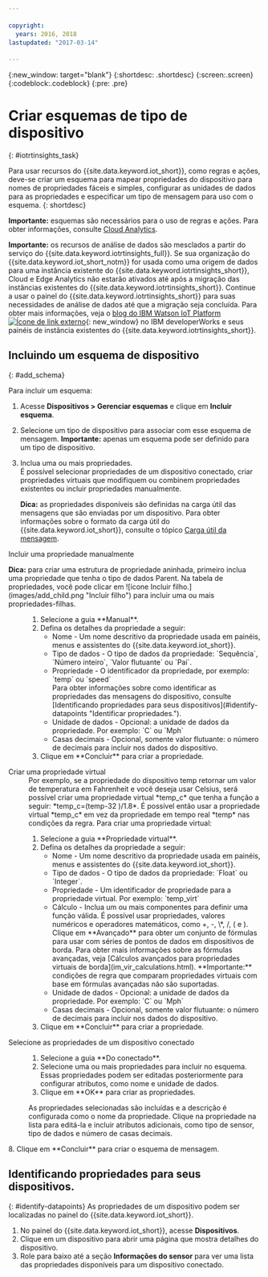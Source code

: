 ```yaml
---

copyright:
  years: 2016, 2018
lastupdated: "2017-03-14"

---
```


{:new_window: target="blank"}
{:shortdesc: .shortdesc}
{:screen:.screen}
{:codeblock:.codeblock}
{:pre: .pre}

# Criar esquemas de tipo de dispositivo
{: #iotrtinsights_task}

Para usar recursos do {{site.data.keyword.iot_short}}, como regras e ações, deve-se criar um esquema para mapear propriedades do dispositivo para nomes de propriedades fáceis e simples, configurar as unidades de dados para as propriedades e especificar um tipo de mensagem para uso com o esquema.
{: shortdesc}

**Importante:** esquemas são necessários para o uso de regras e ações. Para obter informações, consulte [Cloud Analytics](cloud_analytics.html#rules).

**Importante:** os recursos de análise de dados são mesclados a partir do serviço do {{site.data.keyword.iotrtinsights_full}}. Se sua organização do {{site.data.keyword.iot_short_notm}} for usada como uma origem de dados para uma instância existente do {{site.data.keyword.iotrtinsights_short}}, Cloud e Edge Analytics não estarão ativados até após a migração das instâncias existentes do {{site.data.keyword.iotrtinsights_short}}. Continue a usar o painel do {{site.data.keyword.iotrtinsights_short}} para suas necessidades de análise de dados até que a migração seja concluída. Para obter mais informações, veja o [blog do IBM Watson IoT Platform ![Ícone de link externo](../../icons/launch-glyph.svg "Ícone de link externo")](https://developer.ibm.com/iotplatform/2016/04/28/iot-real-time-insights-and-watson-iot-platform-a-match-made-in-heaven/){: new_window} no IBM developerWorks e seus painéis de instância existentes do {{site.data.keyword.iotrtinsights_short}}.  

## Incluindo um esquema de dispositivo
{: #add_schema}

Para incluir um esquema:  
1. Acesse **Dispositivos > Gerenciar esquemas** e clique em **Incluir esquema**.  
2. Selecione um tipo de dispositivo para associar com esse esquema de mensagem. **Importante:** apenas um esquema pode ser definido para um tipo de dispositivo.

3. Inclua uma ou mais propriedades.  
    É possível selecionar propriedades de um dispositivo conectado, criar propriedades virtuais que modifiquem ou combinem propriedades existentes ou incluir propriedades manualmente.  

    **Dica:** as propriedades disponíveis são definidas na carga útil das mensagens que são enviadas por um dispositivo. Para obter informações sobre o formato da carga útil do {{site.data.keyword.iot_short}}, consulte o tópico [Carga útil da mensagem](reference/mqtt/index.html#message-payload "Carga útil da carga útil da mensagem.").   
  <dl>
  <dt>Incluir uma propriedade manualmente</dt>
  <p><b>Dica:</b> para criar uma estrutura de propriedade aninhada, primeiro inclua uma propriedade que tenha o tipo de dados Parent. Na tabela de propriedades, você pode clicar em ![ícone Incluir filho.](images/add_child.png "Incluir filho") para incluir uma ou mais propriedades-filhas.</p>
  <dd>
  <ol>
    <li>Selecione a guia **Manual**.</li>
    <li>Defina os detalhes da propriedade a seguir:
    <ul>  
      <li>Nome - Um nome descritivo da propriedade usada em painéis, menus e assistentes do {{site.data.keyword.iot_short}}.</li>
      <li>Tipo de dados - O tipo de dados da propriedade:  
   `Sequência`, `Número inteiro`, `Valor flutuante` ou `Pai`.</li>
   <!--<li>Event - A specific event to collect data for. Leave blank to collect for all events.</li>-->
   <li>Propriedade - O identificador da propriedade, por exemplo:  
 `temp` ou `speed`  </br> Para obter informações sobre como identificar as propriedades das mensagens do dispositivo, consulte [Identificando propriedades para seus dispositivos](#identify-datapoints "Identificar propriedades.").</li>
  <li>Unidade de dados - Opcional: a unidade de dados da propriedade. Por
exemplo:  
     `C` ou `Mph`  </li>
     <li> Casas decimais - Opcional, somente valor flutuante: o número de decimais para incluir nos dados do dispositivo.</li>
    </ul>
    </li>
    <li>Clique em **Concluir** para criar a propriedade.</li>
  </ol>
  </dd>
  <dt>Criar uma propriedade virtual</dt>
  <dd> Por exemplo, se a propriedade do dispositivo temp retornar um valor de temperatura em Fahrenheit e você deseja usar Celsius, será possível criar uma propriedade virtual *temp_c* que tenha a função a seguir: *temp_c=(temp-32 )/1.8*. É possível então usar a propriedade virtual *temp_c* em vez da propriedade em tempo real *temp* nas condições da regra.  
  Para criar uma propriedade virtual:
  <ol>
    <li>Selecione a guia **Propriedade virtual**.</li>  
    <li>Defina os detalhes da propriedade a seguir:
    <ul>
    <li>Nome - Um nome descritivo da propriedade usada em painéis, menus e assistentes do {{site.data.keyword.iot_short}}.</li>
    <li>Tipo de dados - O tipo de dados da propriedade:  
 `Float` ou `Integer`.</li>
 <li>Propriedade - Um identificador de propriedade para a propriedade virtual. Por
exemplo:  
`temp_virt`</li>
    <li>Cálculo - Inclua um ou mais componentes para definir uma função válida. É possível usar propriedades, valores numéricos e operadores matemáticos, como +, -, \*, /, ( e ).  
    Clique em **Avançado** para obter um conjunto de fórmulas para usar com séries de pontos de dados em dispositivos de borda. Para obter mais informações sobre as fórmulas avançadas, veja [Cálculos avançados para propriedades virtuais de borda](im_vir_calculations.html).  
    **Importante:** condições de regra que comparam propriedades virtuais com base em fórmulas avançadas não são suportadas.</li>
    <li>Unidade de dados - Opcional: a unidade de dados da propriedade. Por exemplo: `C` ou `Mph`</li>
    <li> Casas decimais - Opcional, somente valor flutuante: o número de decimais para incluir nos dados do dispositivo.</li>
   </ul>
   </li>
   <li>Clique em **Concluir** para criar a propriedade.</li>
  </ol>
  </dd>
  <dt>Selecione as propriedades de um dispositivo conectado</dt>
  <dd>
  <ol>
    <li>Selecione a guia **Do conectado**.</li>  
    <li>Selecione uma ou mais propriedades para incluir no esquema. Essas propriedades podem ser editadas posteriormente para configurar atributos, como nome e unidade de dados.  
<!--**Important:** Each property must be unique for a schema. If you select multiple occurrences of the same property for different events, only one of the selected properties is added to the schema.</li>-->
  <li>Clique em **OK** para criar as propriedades.</li>
  </ol>
  </dd>
    <dd>As propriedades selecionadas são incluídas e a descrição é configurada como o nome da propriedade. Clique na propriedade na lista para editá-la e incluir atributos adicionais, como tipo de sensor, tipo de dados e número de casas decimais.</dd>
  </dl>
8. Clique em **Concluir** para criar o esquema de mensagem.

## Identificando propriedades para seus dispositivos.
{: #identify-datapoints}
   As propriedades de um dispositivo podem ser localizadas no painel do {{site.data.keyword.iot_short}}.

1. No painel do {{site.data.keyword.iot_short}}, acesse **Dispositivos**.
2. Clique em um dispositivo para abrir uma página que mostra detalhes do dispositivo.
3. Role para baixo até a seção **Informações do sensor** para ver uma lista das propriedades disponíveis para um dispositivo conectado.
